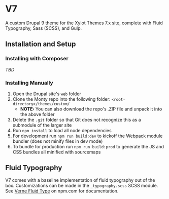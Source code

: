 # V7

A custom Drupal 9 theme for the Xylot Themes 7.x site, complete with Fluid Typography, Sass (SCSS), and Gulp.

## Installation and Setup

### Installing with Composer

_TBD_

### Installing Manually

1. Open the Drupal site's `web` folder
2. Clone the Monty repo into the following folder: `<root-directory>/themes/custom/`
    * **NOTE:** You can also download the repo's .ZIP file and unpack it into the above folder
3. Delete the `.git` folder so that Git does not recognize this as a submodule of the larger site
4. Run `npm install` to load all node dependencies
5. For development run `npm run build:dev` to kickoff the Webpack module bundler (does not minify files in dev mode)
6. To bundle for production run `npm run build:prod` to generate the JS and CSS bundles all minified with sourcemaps

## Fluid Typography
V7 comes with a baseline implementation of fluid typography out of the box. Customizations can be made in the `_typography.scss` SCSS module. See [Verne Fluid Type](https://www.npmjs.com/package/verne-fluid-type) on npm.com for documentation.
